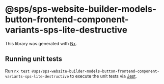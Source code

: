 # @sps/sps-website-builder-models-button-frontend-component-variants-sps-lite-destructive

This library was generated with [Nx](https://nx.dev).

## Running unit tests

Run `nx test @sps/sps-website-builder-models-button-frontend-component-variants-sps-lite-destructive` to execute the unit tests via [Jest](https://jestjs.io).
